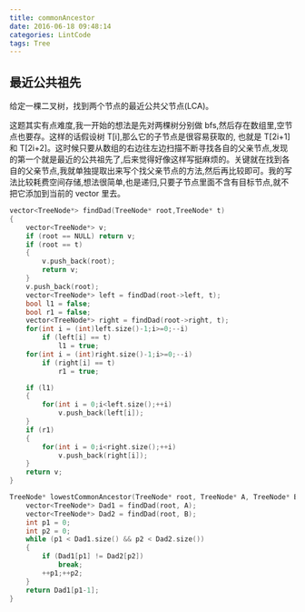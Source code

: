 ```yaml
---
title: commonAncestor
date: 2016-06-18 09:48:14
categories: LintCode
tags: Tree
---
```


## 最近公共祖先

给定一棵二叉树，找到两个节点的最近公共父节点(LCA)。

这题其实有点难度,我一开始的想法是先对两棵树分别做 bfs,然后存在数组里,空节点也要存。这样的话假设树 T[i],那么它的子节点是很容易获取的, 也就是 T[2i+1] 和 T[2i+2]。这时候只要从数组的右边往左边扫描不断寻找各自的父亲节点,发现的第一个就是最近的公共祖先了,后来觉得好像这样写挺麻烦的。关键就在找到各自的父亲节点,我就单独提取出来写个找父亲节点的方法,然后再比较即可。我的写法比较耗费空间存储,想法很简单,也是递归,只要子节点里面不含有目标节点,就不把它添加到当前的 vector 里去。

```cpp
vector<TreeNode*> findDad(TreeNode* root,TreeNode* t)
{
    vector<TreeNode*> v;
    if (root == NULL) return v;
    if (root == t)
    {
        v.push_back(root);
        return v;
    }
    v.push_back(root);
    vector<TreeNode*> left = findDad(root->left, t);
    bool l1 = false;
    bool r1 = false;
    vector<TreeNode*> right = findDad(root->right, t);
    for(int i = (int)left.size()-1;i>=0;--i)
        if (left[i] == t)
            l1 = true;
    for(int i = (int)right.size()-1;i>=0;--i)
        if (right[i] == t)
            r1 = true;

    if (l1)
    {
        for(int i = 0;i<left.size();++i)
            v.push_back(left[i]);
    }
    if (r1)
    {
        for(int i = 0;i<right.size();++i)
            v.push_back(right[i]);
    }
    return v;
}

TreeNode* lowestCommonAncestor(TreeNode* root, TreeNode* A, TreeNode* B) {
    vector<TreeNode*> Dad1 = findDad(root, A);
    vector<TreeNode*> Dad2 = findDad(root, B);
    int p1 = 0;
    int p2 = 0;
    while (p1 < Dad1.size() && p2 < Dad2.size())
    {
        if (Dad1[p1] != Dad2[p2])
            break;
        ++p1;++p2;
    }
    return Dad1[p1-1];
}
```
